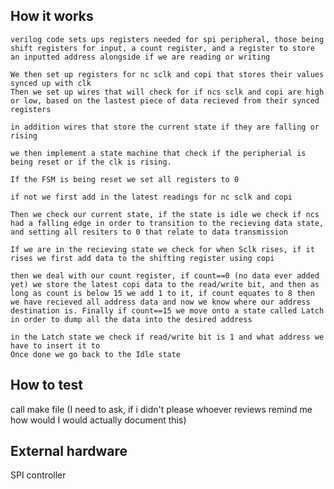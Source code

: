 <!---

This file is used to generate your project datasheet. Please fill in the information below and delete any unused
sections.

You can also include images in this folder and reference them in the markdown. Each image must be less than
512 kb in size, and the combined size of all images must be less than 1 MB.
-->

## How it works

    verilog code sets ups registers needed for spi peripheral, those being shift registers for input, a count register, and a register to store an inputted address alongside if we are reading or writing

    We then set up registers for nc sclk and copi that stores their values synced up with clk
    Then we set up wires that will check for if ncs sclk and copi are high or low, based on the lastest piece of data recieved from their synced registers

    in addition wires that store the current state if they are falling or rising

    we then implement a state machine that check if the peripherial is being reset or if the clk is rising.

    If the FSM is being reset we set all registers to 0

    if not we first add in the latest readings for nc sclk and copi

    Then we check our current state, if the state is idle we check if ncs had a falling edge in order to transition to the recieving data state, and setting all resiters to 0 that relate to data transmission

    If we are in the recieving state we check for when Sclk rises, if it rises we first add data to the shifting register using copi

    then we deal with our count register, if count==0 (no data ever added yet) we store the latest copi data to the read/write bit, and then as long as count is below 15 we add 1 to it, if count equates to 8 then we have recieved all address data and now we know where our address destination is. Finally if count==15 we move onto a state called Latch in order to dump all the data into the desired address

    in the Latch state we check if read/write bit is 1 and what address we have to insert it to
    Once done we go back to the Idle state

## How to test

 call make file (I need to ask, if i didn't please whoever reviews remind me how would I would actually document this)

## External hardware

 SPI controller

